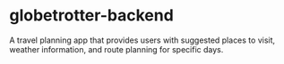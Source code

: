 # globetrotter-backend
A travel planning app that provides users with suggested places to visit, weather information, and route planning for specific days.
